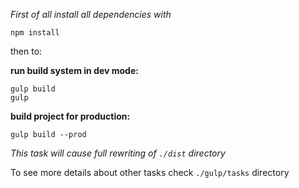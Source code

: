 _First of all install all dependencies with_

```
npm install
```

then to:

**run build system in dev mode:**

```
gulp build
gulp
```

**build project for production:**

```
gulp build --prod
```

_This task will cause full rewriting of `./dist` directory_

To see more details about other tasks check `./gulp/tasks` directory